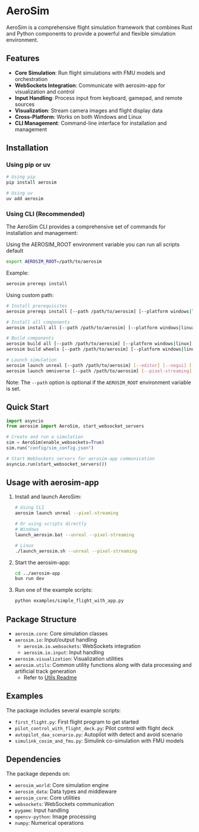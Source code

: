 # AeroSim

AeroSim is a comprehensive flight simulation framework that combines Rust and Python components to provide a powerful and flexible simulation environment.

## Features

- **Core Simulation**: Run flight simulations with FMU models and orchestration
- **WebSockets Integration**: Communicate with aerosim-app for visualization and control
- **Input Handling**: Process input from keyboard, gamepad, and remote sources
- **Visualization**: Stream camera images and flight display data
- **Cross-Platform**: Works on both Windows and Linux
- **CLI Management**: Command-line interface for installation and management

## Installation

### Using pip or uv
```bash
# Using pip
pip install aerosim

# Using uv
uv add aerosim
```

### Using CLI (Recommended)
The AeroSim CLI provides a comprehensive set of commands for installation and management:

Using the AEROSIM_ROOT environment variable you can run all scripts default
```bash
export AEROSIM_ROOT=/path/to/aerosim
```

Example:
```bash
aerosim prereqs install
```
Using custom path:
```bash
# Install prerequisites
aerosim prereqs install [--path /path/to/aerosim] [--platform windows|linux]

# Install all components
aerosim install all [--path /path/to/aerosim] [--platform windows|linux]

# Build components
aerosim build all [--path /path/to/aerosim] [--platform windows|linux]
aerosim build wheels [--path /path/to/aerosim] [--platform windows|linux]

# Launch simulation
aerosim launch unreal [--path /path/to/aerosim] [--editor] [--nogui] [--pixel-streaming] [--pixel-streaming-ip 127.0.0.1] [--pixel-streaming-port 8888] [--config Debug|Development|Shipping] [--renderer-ids "0,1,2"]
aerosim launch omniverse [--path /path/to/aerosim] [--pixel-streaming]
```

Note: The `--path` option is optional if the `AEROSIM_ROOT` environment variable is set.

## Quick Start

```python
import asyncio
from aerosim import AeroSim, start_websocket_servers

# Create and run a simulation
sim = AeroSim(enable_websockets=True)
sim.run("config/sim_config.json")

# Start WebSockets servers for aerosim-app communication
asyncio.run(start_websocket_servers())
```

## Usage with aerosim-app

1. Install and launch AeroSim:
   ```bash
   # Using CLI
   aerosim launch unreal --pixel-streaming

   # Or using scripts directly
   # Windows
   launch_aerosim.bat --unreal --pixel-streaming

   # Linux
   ./launch_aerosim.sh --unreal --pixel-streaming
   ```

2. Start the aerosim-app:
   ```bash
   cd ../aerosim-app
   bun run dev
   ```

3. Run one of the example scripts:
   ```bash
   python examples/simple_flight_with_app.py
   ```

## Package Structure

- `aerosim.core`: Core simulation classes
- `aerosim.io`: Input/output handling
  - `aerosim.io.websockets`: WebSockets integration
  - `aerosim.io.input`: Input handling
- `aerosim.visualization`: Visualization utilities
- `aerosim.utils`: Common utility functions along with data processing and artificial track generation
   - Refer to [Utils Readme](aerosim/src/aerosim/utils/README_utils.md)


## Examples

The package includes several example scripts:

- `first_flight.py`: First flight program to get started
- `pilot_control_with_flight_deck.py`: Pilot control with flight deck
- `autopilot_daa_scenario.py`: Autopilot with detect and avoid scenario
- `simulink_cosim_and_fmu.py`: Simulink co-simulation with FMU models

## Dependencies

The package depends on:

- `aerosim_world`: Core simulation engine
- `aerosim_data`: Data types and middleware
- `aerosim_core`: Core utilities
- `websockets`: WebSockets communication
- `pygame`: Input handling
- `opencv-python`: Image processing
- `numpy`: Numerical operations
